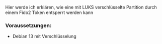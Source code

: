 Hier werde ich erklären, wie eine mit LUKS verschlüsselte Partition durch einem Fido2 Token entsperrt werden kann

### Voraussetzungen:
 * Debian 13 mit Verschlüsselung